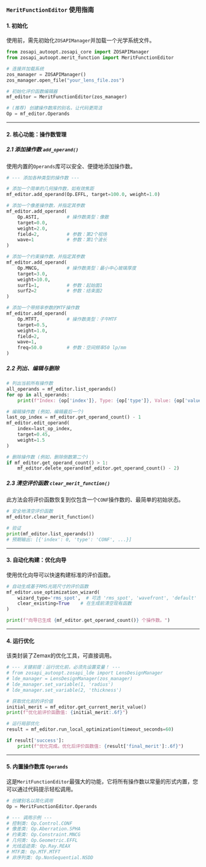 ### `MeritFunctionEditor` 使用指南

#### 1\. 初始化

使用前，需先初始化`ZOSAPIManager`并加载一个光学系统文件。

```python
from zosapi_autoopt.zosapi_core import ZOSAPIManager
from zosapi_autoopt.merit_function import MeritFunctionEditor

# 连接并加载系统
zos_manager = ZOSAPIManager()
zos_manager.open_file("your_lens_file.zos")

# 初始化评价函数编辑器
mf_editor = MeritFunctionEditor(zos_manager)

# (推荐) 创建操作数库的别名，让代码更简洁
Op = mf_editor.Operands
```

-----

#### 2\. 核心功能：操作数管理

##### **2.1 添加操作数 `add_operand()`**

使用内置的`Operands`库可以安全、便捷地添加操作数。

```python
# --- 添加各种类型的操作数 ---

# 添加一个简单的几何操作数，如有效焦距
mf_editor.add_operand(Op.EFFL, target=100.0, weight=1.0)

# 添加一个像差操作数，并指定其参数
mf_editor.add_operand(
    Op.ASTI,          # 操作数类型：像散
    target=0.0,
    weight=2.0,
    field=2,          # 参数：第2个视场
    wave=1            # 参数：第1个波长
)

# 添加一个约束操作数，并指定其参数
mf_editor.add_operand(
    Op.MNCG,          # 操作数类型：最小中心玻璃厚度
    target=3.0,
    weight=10.0,
    surf1=1,          # 参数：起始面1
    surf2=2           # 参数：结束面2
)

# 添加一个带频率参数的MTF操作数
mf_editor.add_operand(
    Op.MTFT,          # 操作数类型：子午MTF
    target=0.5,
    weight=1.0,
    field=2,
    wave=1,
    freq=50.0         # 参数：空间频率50 lp/mm
)
```

##### **2.2 列出、编辑与删除**

```python
# 列出当前所有操作数
all_operands = mf_editor.list_operands()
for op in all_operands:
    print(f"Index: {op['index']}, Type: {op['type']}, Value: {op['value']:.4f}")

# 编辑操作数 (例如，编辑最后一个)
last_op_index = mf_editor.get_operand_count() - 1
mf_editor.edit_operand(
    index=last_op_index,
    target=0.45,
    weight=1.5
)

# 删除操作数 (例如，删除倒数第二个)
if mf_editor.get_operand_count() > 1:
    mf_editor.delete_operand(mf_editor.get_operand_count() - 2)
```

##### **2.3 清空评价函数 `clear_merit_function()`**

此方法会将评价函数恢复到仅包含一个`CONF`操作数的、最简单的初始状态。

```python
# 安全地清空评价函数
mf_editor.clear_merit_function()

# 验证
print(mf_editor.list_operands())
# 预期输出: [{'index': 0, 'type': 'CONF', ...}]
```

-----

#### 3\. 自动化构建：优化向导

使用优化向导可以快速构建标准的评价函数。

```python
# 自动生成基于RMS光斑尺寸的评价函数
mf_editor.use_optimization_wizard(
    wizard_type='rms_spot',  # 可选 'rms_spot', 'wavefront', 'default'
    clear_existing=True    # 在生成前清空现有函数
)

print(f"向导已生成 {mf_editor.get_operand_count()} 个操作数。")
```

-----

#### 4\. 运行优化

该类封装了Zemax的优化工具，可直接调用。

```python
# --- 关键前提：运行优化前，必须先设置变量！ ---
# from zosapi_autoopt.zosapi_lde import LensDesignManager
# lde_manager = LensDesignManager(zos_manager)
# lde_manager.set_variable(1, 'radius')
# lde_manager.set_variable(2, 'thickness')

# 获取优化前的评价值
initial_merit = mf_editor.get_current_merit_value()
print(f"优化前评价函数值: {initial_merit:.6f}")

# 运行局部优化
result = mf_editor.run_local_optimization(timeout_seconds=60)

if result['success']:
    print(f"优化完成。优化后评价函数值: {result['final_merit']:.6f}")
```

-----

#### 5\. 内置操作数库 `Operands`

这是`MeritFunctionEditor`最强大的功能，它将所有操作数以常量的形式内置，您可以通过代码提示轻松调用。

```python
# 创建别名以简化调用
Op = MeritFunctionEditor.Operands

# --- 调用示例 ---
# 控制类: Op.Control.CONF
# 像差类: Op.Aberration.SPHA
# 约束类: Op.Constraint.MNCG
# 几何类: Op.Geometric.EFFL
# 光线追迹类: Op.Ray.REAX
# MTF类: Op.MTF.MTFT
# 非序列类: Op.NonSequential.NSDD
```